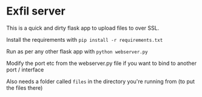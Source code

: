 # Exfil server
This is a quick and dirty flask app to upload files to over SSL.

Install the requirements with `pip install -r requirements.txt`

Run as per any other flask app with `python webserver.py`

Modify the port etc from the webserver.py file if you want to bind to another port / interface

Also needs a folder called `files` in the directory you're running from (to put the files there)

